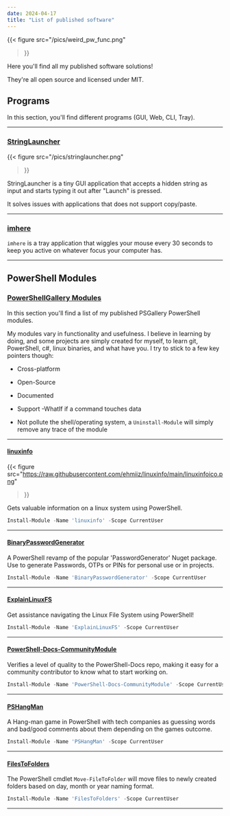 ```yaml
---
date: 2024-04-17
title: "List of published software"
---
```


{{< figure
  src="/pics/weird_pw_func.png"
>}}


Here you'll find all my published software solutions!

They're all open source and licensed under MIT.

## Programs

In this section, you'll find different programs (GUI, Web, CLI, Tray).

---

### [StringLauncher](https://github.com/ehmiiz/stringlauncher)

{{< figure
  src="/pics/stringlauncher.png"
>}}

StringLauncher is a tiny GUI application that accepts a hidden string as input and starts typing it out after "Launch" is pressed.

It solves issues with applications that does not support copy/paste.

---

### [imhere](https://github.com/ehmiiz/imhere)

`imhere` is a tray application that wiggles your mouse every 30 seconds to keep you active on whatever focus your computer has.

---

## PowerShell Modules


### [PowerShellGallery Modules](https://www.powershellgallery.com/packages?q=elarsson)

In this section you'll find a list of my published PSGallery PowerShell modules. 

My modules vary in functionality and usefulness. I believe in learning by doing, and some projects are simply created for myself, to learn git, PowerShell, c#, linux binaries, and what have you. I try to stick to a few key pointers though:

- Cross-platform

- Open-Source

- Documented

- Support -WhatIf if a command touches data

- Not pollute the shell/operating system, a `Uninstall-Module` will simply remove any trace of the module

---
#### [linuxinfo](https://github.com/ehmiiz/linuxinfo)

{{< figure
  src="https://raw.githubusercontent.com/ehmiiz/linuxinfo/main/linuxinfoico.png"
>}}

Gets valuable information on a linux system using PowerShell.

```powershell
Install-Module -Name 'linuxinfo' -Scope CurrentUser
```

---

#### [BinaryPasswordGenerator](https://github.com/ehmiiz/PasswordGenerator)

A PowerShell revamp of the popular 'PasswordGenerator' Nuget package. Use to generate Passwords, OTPs or PINs for personal use or in projects.

```powershell
Install-Module -Name 'BinaryPasswordGenerator' -Scope CurrentUser
```

---

#### [ExplainLinuxFS](https://github.com/ehmiiz/ExplainLinuxFS)

Get assistance navigating the Linux File System using PowerShell!

```powershell
Install-Module -Name 'ExplainLinuxFS' -Scope CurrentUser
```

---

#### [PowerShell-Docs-CommunityModule](https://github.com/ehmiiz/PowerShell-Docs-CommunityModule)

Verifies a level of quality to the PowerShell-Docs repo, making it easy for a community contributor to know what to start working on.

```powershell
Install-Module -Name 'PowerShell-Docs-CommunityModule' -Scope CurrentUser
```

---

#### [PSHangMan](https://github.com/ehmiiz/PSHangMan)

A Hang-man game in PowerShell with tech companies as guessing words and bad/good comments about them depending on the games outcome.

```powershell
Install-Module -Name 'PSHangMan' -Scope CurrentUser
```

---

#### [FilesToFolders](https://github.com/ehmiiz/FilesToFolders)

The PowerShell cmdlet `Move-FileToFolder` will move files to newly created folders based on day, month or year naming format.

```powershell
Install-Module -Name 'FilesToFolders' -Scope CurrentUser
```

---